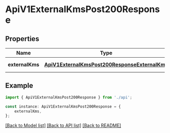 # ApiV1ExternalKmsPost200Response


## Properties

Name | Type | Description | Notes
------------ | ------------- | ------------- | -------------
**externalKms** | [**ApiV1ExternalKmsPost200ResponseExternalKms**](ApiV1ExternalKmsPost200ResponseExternalKms.md) |  | [default to undefined]

## Example

```typescript
import { ApiV1ExternalKmsPost200Response } from './api';

const instance: ApiV1ExternalKmsPost200Response = {
    externalKms,
};
```

[[Back to Model list]](../README.md#documentation-for-models) [[Back to API list]](../README.md#documentation-for-api-endpoints) [[Back to README]](../README.md)
